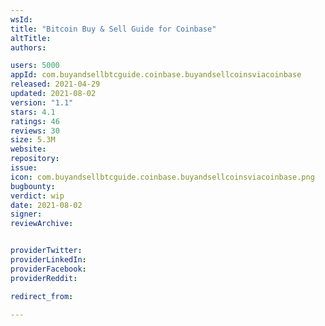 ```yaml
---
wsId: 
title: "Bitcoin Buy & Sell Guide for Coinbase"
altTitle: 
authors:

users: 5000
appId: com.buyandsellbtcguide.coinbase.buyandsellcoinsviacoinbase
released: 2021-04-29
updated: 2021-08-02
version: "1.1"
stars: 4.1
ratings: 46
reviews: 30
size: 5.3M
website: 
repository: 
issue: 
icon: com.buyandsellbtcguide.coinbase.buyandsellcoinsviacoinbase.png
bugbounty: 
verdict: wip
date: 2021-08-02
signer: 
reviewArchive:


providerTwitter: 
providerLinkedIn: 
providerFacebook: 
providerReddit: 

redirect_from:

---
```



